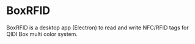 # BoxRFID
BoxRFID is a desktop app (Electron) to read and write NFC/RFID tags for QIDI Box multi color system.
